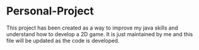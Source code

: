 # Personal-Project
This project has been created as a way to improve my java skills and understand how to develop a 2D game. It is just maintained by me and this file will be updated as the code is developed.